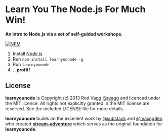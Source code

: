 # Learn You The Node.js For Much Win!

**An intro to Node.js via a set of self-guided workshops.**

[![NPM](https://nodei.co/npm/learnyounode.png?compact=true)](https://nodei.co/npm/learnyounode/) 

  1. Install [Node.js](http://nodejs.org/)
  2. Run `npm install learnyounode -g`
  3. Run `learnyounode`
  4. **.. profit!**

## License

**learnyounode** is Copyright (c) 2013 Rod Vagg [@rvagg](https://twitter.com/rvagg) and licenced under the MIT licence. All rights not explicitly granted in the MIT license are reserved. See the included LICENSE file for more details.

**learnyounode** builds on the excellent work by [@substack](https://github.com/substack) and [@maxogden](https://github.com/maxogden) who created **[stream-adventure](https://github.com/substack/stream-adventure)** which serves as the original foundation for **learnyounode**.
